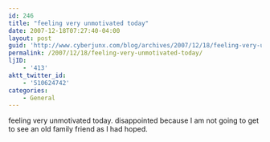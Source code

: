 ```yaml
---
id: 246
title: "feeling very unmotivated today"
date: 2007-12-18T07:27:40-04:00
layout: post
guid: 'http://www.cyberjunx.com/blog/archives/2007/12/18/feeling-very-unmotivated-today/'
permalink: /2007/12/18/feeling-very-unmotivated-today/
ljID:
    - '413'
aktt_twitter_id:
    - '510624742'
categories:
    - General
---
```


feeling very unmotivated today. disappointed because I am not going to get to see an old family friend as I had hoped.